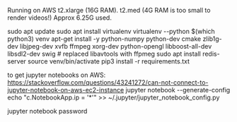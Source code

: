 Running on AWS t2.xlarge (16G RAM). t2.med (4G RAM is too small to render videos!)
Approx 6.25G used. 

sudo apt update
sudo apt install virtualenv
virtualenv --python $(which python3) venv
apt-get install -y python-numpy python-dev cmake zlib1g-dev libjpeg-dev xvfb ffmpeg xorg-dev python-opengl libboost-all-dev libsdl2-dev swig  # replaced libavtools with ffpmeg
sudo apt install redis-server
source venv/bin/activate
pip3 install -r requirements.txt


to get jupyter notebooks on AWS: https://stackoverflow.com/questions/43241272/can-not-connect-to-jupyter-notebook-on-aws-ec2-instance
jupyter notebook --generate-config
echo "c.NotebookApp.ip = '*'" >> ~/.jupyter/jupyter_notebook_config.py

jupyter notebook password
